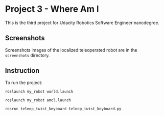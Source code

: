 #  Project 3 - Where Am I

This is the third project for Udacity Robotics Software Engineer nanodegree.

## Screenshots

Screenshots images of the localized teleoperated robot are in the `screenshots` directory.

## Instruction

To run the project:

```
roslaunch my_robot world.launch 

roslaunch my_robot amcl.launch

rosrun teleop_twist_keyboard teleop_twist_keyboard.py
```
